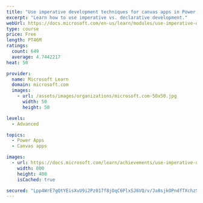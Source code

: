 ```yaml
---
title: "Use imperative development techniques for canvas apps in Power Apps"
excerpt: "Learn how to use imperative vs. declarative development."
webUrl: https://docs.microsoft.com/en-us/learn/modules/use-imperative-dev-techniques-powerapps-canvas-app/
type: course
price: Free
length: PT46M
ratings:
  count: 649
  average: 4.7442217
heat: 50

provider:
  name: Microsoft Learn
  domain: microsoft.com
  images:
    - url: /assets/images/organizations/microsoft.com-50x50.jpg
      width: 50
      height: 50

levels:
  - Advanced

topics:
  - Power Apps
  - Canvas apps

images:
  - url: https://docs.microsoft.com/learn/achievements/use-imperative-dev-techniques-social.png
    width: 800
    height: 400
    isCached: true

secured: "Lpp4WrE7gQtYEisXvU9i2Pz017f8jOqC6PlxSJ6VQ/v/Ja8sjkOPndfTXchzSkwFeFmkDpzQIYsR+3G7iKxnlbuMrnEp90RDzHs2d90Bm4ey7ry3KO3NmO3C7EcMcFe6X36ugiU2zvw9P9ERyHvrH9IH8Co9h0rpVyKUvAuFAtB/7NiUtc6lH2rFohvJTMK65XCMKm0Dly1TUErtInU65QXql42Wm80OVbuXO36tj8hABAlempM2/db7UWzrl/yw00d8ZqJ2HBY0gExwTCdAVkSzM8z9yvZiIMVxjsyMYkfwVeuZQaw6dGMFpOxOszP1IofAAML4HUaHBg/d4XX6BCPVf5gmQeFGujYl998xFoYZLfmivtPmitAdP/qG7BbKWBMdT/T1NvCWHyyREPMZhgAmA7eBKxhd2UbAG6/221A=;WjbGQmizMukL16RWNhh6iQ=="
---
```



